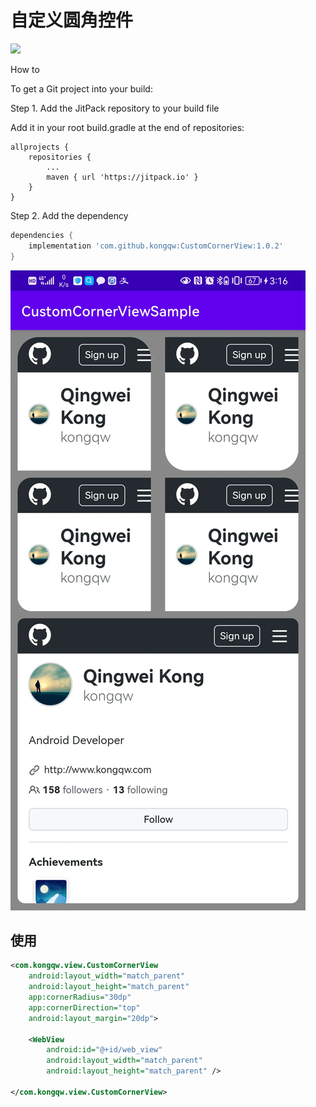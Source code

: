# 自定义圆角控件

[![](https://jitpack.io/v/kongqw/CustomCornerView.svg)](https://jitpack.io/#kongqw/CustomCornerView)

How to

To get a Git project into your build:

Step 1. Add the JitPack repository to your build file

Add it in your root build.gradle at the end of repositories:

``` gralde
allprojects {
	repositories {
		...
		maven { url 'https://jitpack.io' }
	}
}
```

Step 2. Add the dependency

``` gradle
dependencies {
	implementation 'com.github.kongqw:CustomCornerView:1.0.2'
}
```

![](https://raw.githubusercontent.com/kongqw/CustomCornerView/main/imgs/CustomCornerView.webp)

## 使用

``` xml
<com.kongqw.view.CustomCornerView
    android:layout_width="match_parent"
    android:layout_height="match_parent"
    app:cornerRadius="30dp"
    app:cornerDirection="top"
    android:layout_margin="20dp">

    <WebView
        android:id="@+id/web_view"
        android:layout_width="match_parent"
        android:layout_height="match_parent" />

</com.kongqw.view.CustomCornerView>
```